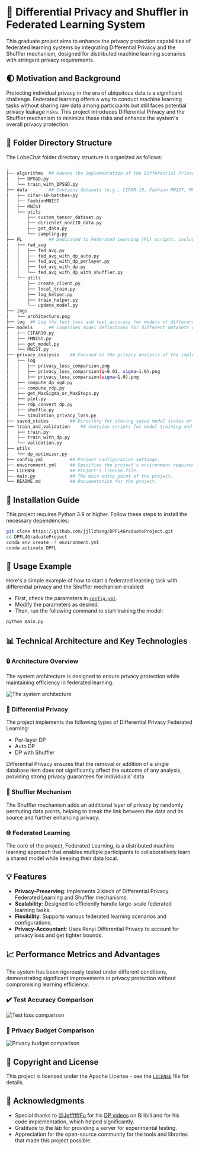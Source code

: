 # 💠 Differential Privacy and Shuffler in Federated Learning System

This graduate project aims to enhance the privacy protection capabilities of federated learning systems by integrating Differential Privacy and the Shuffler mechanism, designed for distributed machine learning scenarios with stringent privacy requirements.

## 🌓 Motivation and Background

Protecting individual privacy in the era of ubiquitous data is a significant challenge. Federated learning offers a way to conduct machine learning tasks without sharing raw data among participants but still faces potential privacy leakage risks. This project introduces Differential Privacy and the Shuffler mechanism to minimize these risks and enhance the system's overall privacy protection.

## 💅 Folder Directory Structure

The LobeChat folder directory structure is organized as follows:

```bash
.
├── algorithms  ## Houses the implementation of the Differential Privacy Stochastic Gradient Descent (DPSGD) algorithm and the training script utilizing DPSGD.
│   ├── DPSGD.py
│   └── train_with_DPSGD.py
├── data        ## Contains datasets (e.g., CIFAR-10, Fashion MNIST, MNIST) and utility scripts for data handling and processing.
│   ├── cifar-10-batches-py
│   ├── FashionMNIST
│   ├── MNIST
│   └── utils
│       ├── custom_tensor_dataset.py
│       ├── dirichlet_nonIID_data.py
│       ├── get_data.py
│       └── sampling.py
├── FL          ## Dedicated to Federated Learning (FL) scripts, including various federated averaging implementations with differential privacy integrated.
│   ├── fed_avg
│   │   ├── fed_avg.py
│   │   ├── fed_avg_with_dp_auto.py
│   │   ├── fed_avg_with_dp_perlayer.py
│   │   ├── fed_avg_with_dp.py
│   │   └── fed_avg_with_dp_with_shuffler.py
│   └── utils
│       ├── create_client.py
│       ├── local_train.py
│       ├── log_helper.py
│       ├── train_helper.py
│       └── update_model.py
├── imgs
│   └── architecture.png
├── log  ## Log the test_loss and test_accuracy for models of different fed algorithms.
├── models      ## Comprises model definitions for different datasets used in the project.
│   ├── CIFAR10.py
│   ├── FMNIST.py
│   ├── get_model.py
│   └── MNIST.py
├── privacy_analysis    ## Focused on the privacy analysis of the implemented algorithms, with scripts to compute and visualize privacy metrics.
│   ├── log
│   │   ├── privacy_loss_comparsion.png
│   │   ├── privacy_loss_comparsion(q=0.01, sigma=1.0).png
│   │   ├── privacy_loss_comparsion(sigma=1.0).png
│   ├── compute_dp_sgd.py
│   ├── compute_rdp.py
│   ├── get_MaxSigma_or_MaxSteps.py
│   ├── plot.py
│   ├── rdp_convert_dp.py
│   ├── shuffle.py
│   └── simulation_privacy_loss.py
├── saved_states        ## Directory for storing saved model states or training checkpoints.
├── train_and_validation    ## Contains scripts for model training and validation in a federated learning setting.
│   ├── train.py
│   ├── train_with_dp.py
│   └── validation.py
├── utils
│   └── dp_optimizer.py
├── config.yml          ## Project configuration settings.
├── environment.yml     ## Specifies the project's environment requirements.
├── LICENSE             ## Project's license file.
├── main.py             ## The main entry point of the project.
└── README.md           ## Documentation for the project.
```

## 🍳 Installation Guide

This project requires Python 3.9 or higher. Follow these steps to install the necessary dependencies:

```bash
git clone https://github.com/jjllzhang/DPFL4GraduateProject.git
cd DPFL4GraduateProject
conda env create -f environment.yml
conda activate DPFL
```

## 🧩 Usage Example

Here's a simple example of how to start a federated learning task with differential privacy and the Shuffler mechanism enabled:

- First, check the parameters in [`config.yml`](./config.yml).
- Modify the parameters as desired.
- Then, run the following command to start training the model:

```bash
python main.py
```

## 📊 Technical Architecture and Key Technologies

### 🔒 Architecture Overview

The system architecture is designed to ensure privacy protection while maintaining efficiency in federated learning.

![The system architecture](./imgs/architecture.png)

### 🔐 Differential Privacy

The project implements the following types of Differential Privacy Federated Learning:

- Per-layer DP
- Auto DP
- DP with Shuffler

Differential Privacy ensures that the removal or addition of a single database item does not significantly affect the outcome of any analysis, providing strong privacy guarantees for individuals' data.

### 🔄 Shuffler Mechanism

The Shuffler mechanism adds an additional layer of privacy by randomly permuting data points, helping to break the link between the data and its source and further enhancing privacy.

### 🌐 Federated Learning

The core of the project, Federated Learning, is a distributed machine learning approach that enables multiple participants to collaboratively learn a shared model while keeping their data local.

## 💡 Features

- **Privacy-Preserving**: Implements 3 kinds of Differential Privacy Federated Learning and Shuffler mechanisms.
- **Scalability**: Designed to efficiently handle large-scale federated learning tasks.
- **Flexibility**: Supports various federated learning scenarios and configurations.
- **Privacy-Accountant**: Uses Renyi Differential Privacy to account for privacy loss and get tighter bounds.

## 📈 Performance Metrics and Advantages

The system has been rigorously tested under different conditions, demonstrating significant improvements in privacy protection without compromising learning efficiency.

### ✔️ Test Accuracy Comparison

![Test loss comparison](./log/MNIST/test_accuracy_MNIST.png)

### 💸 Privacy Budget Comparison

![Privacy budget comparison](./privacy_analysis/log/privacy_loss_comparsion.png)

## 📜 Copyright and License

This project is licensed under the Apache License - see the [`LICENSE`](./LICENSE) file for details.

## 🙏 Acknowledgments

- Special thanks to [@JeffffffFu](https://github.com/JeffffffFu) for his [DP videos](https://space.bilibili.com/80356866/video) on Bilibili and for his code implementation, which helped significantly.
- Gratitude to the lab for providing a server for experimental testing.
- Appreciation for the open-source community for the tools and libraries that made this project possible.